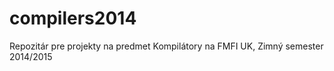 compilers2014
=============

Repozitár pre projekty na predmet Kompilátory na FMFI UK, Zimný semester 2014/2015
